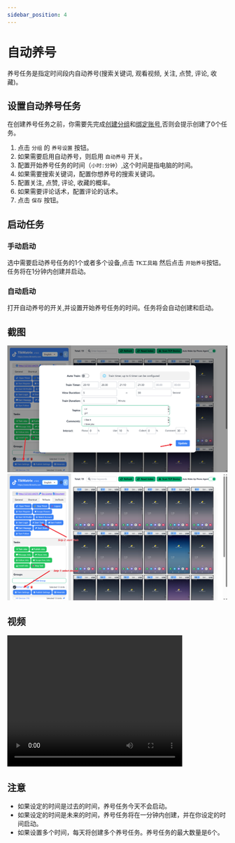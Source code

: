 ```yaml
---
sidebar_position: 4
---
```


# 自动养号

养号任务是指定时间段内自动养号(搜索关键词, 观看视频, 关注, 点赞, 评论, 收藏)。

## 设置自动养号任务

在创建养号任务之前，你需要先完成[创建分组](create-a-group)和[绑定账号](create-a-account),否则会提示创建了0个任务。

1. 点击 `分组` 的 `养号设置` 按钮。
2. 如果需要启用自动养号，则启用 `自动养号` 开关。
3. 配置开始养号任务的时间（`小时:分钟`）,这个时间是指电脑的时间。
4. 如果需要搜索关键词，配置你想养号的搜索关键词。
5. 配置关注, 点赞, 评论, 收藏的概率。
6. 如果需要评论话术，配置评论的话术。
7. 点击 `保存` 按钮。

## 启动任务

### 手动启动

选中需要启动养号任务的1个或者多个设备,点击 `TK工具箱` 然后点击 `开始养号`按钮。任务将在1分钟内创建并启动。

### 自动启动

打开自动养号的开关,并设置开始养号任务的时间。任务将会自动创建和启动。

## 截图

![train-1](../img/train-1.png)
![train-2](../img/train-2.png)

## 视频

<video src="https://r2.tikmatrix.com/train-0508.mp4" controls width="400" height="300"></video>

## 注意

* 如果设定的时间是过去的时间，养号任务今天不会启动。
* 如果设定的时间是未来的时间，养号任务将在一分钟内创建，并在你设定的时间启动。
* 如果设置多个时间，每天将创建多个养号任务。养号任务的最大数量是6个。
